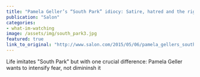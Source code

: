 ```yaml
---
title: "Pamela Geller’s “South Park” idiocy: Satire, hatred and the right’s faith-based fear-mongering"
publication: "Salon"
categories: 
- what-im-watching
image: /assets/img/south_park3.jpg
featured: true
link_to_original: "http://www.salon.com/2015/05/06/pamela_gellers_south_park_idiocy_satire_hatred_and_the_rights_faith_based_fear_mongering/"
---
```

Life imitates "South Park" but with one crucial difference: Pamela Geller wants to intensify fear, not dimininsh it